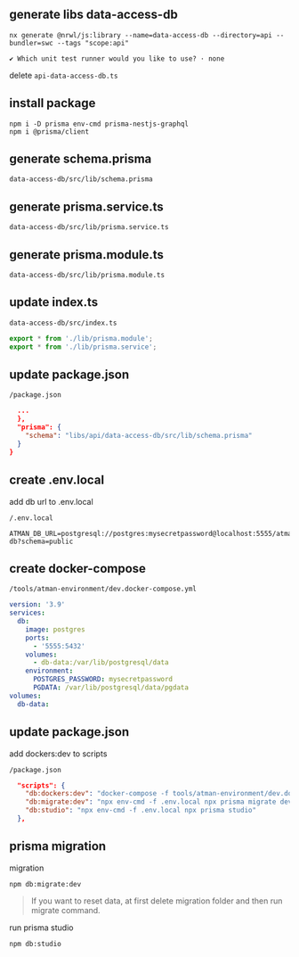 ## generate libs data-access-db 

```shell
nx generate @nrwl/js:library --name=data-access-db --directory=api --bundler=swc --tags "scope:api"

✔ Which unit test runner would you like to use? · none
```

delete `api-data-access-db.ts`

## install package

```shell
npm i -D prisma env-cmd prisma-nestjs-graphql
npm i @prisma/client
```

## generate schema.prisma

 `data-access-db/src/lib/schema.prisma`

## generate prisma.service.ts

 `data-access-db/src/lib/prisma.service.ts`

## generate prisma.module.ts

 `data-access-db/src/lib/prisma.module.ts`

## update index.ts

 `data-access-db/src/index.ts`

```ts
export * from './lib/prisma.module';
export * from './lib/prisma.service';
```

## update package.json

 `/package.json`

```json
  ...
  },
  "prisma": {
    "schema": "libs/api/data-access-db/src/lib/schema.prisma"
  }
}
```

## create .env.local

add db url to .env.local  

 `/.env.local`

```text
ATMAN_DB_URL=postgresql://postgres:mysecretpassword@localhost:5555/atman-db?schema=public
```

## create docker-compose

 `/tools/atman-environment/dev.docker-compose.yml`

```yml
version: '3.9'
services:
  db:
    image: postgres
    ports:
      - '5555:5432'
    volumes:
      - db-data:/var/lib/postgresql/data
    environment:
      POSTGRES_PASSWORD: mysecretpassword
      PGDATA: /var/lib/postgresql/data/pgdata
volumes:
  db-data:
```

## update package.json

add dockers:dev to scripts  

 `/package.json`

```json
  "scripts": {
    "db:dockers:dev": "docker-compose -f tools/atman-environment/dev.docker-compose.yml up -d --no-recreate --remove-orphans",
    "db:migrate:dev": "npx env-cmd -f .env.local npx prisma migrate dev",
    "db:studio": "npx env-cmd -f .env.local npx prisma studio"
  },
 ```

 ## prisma migration
 migration  

```shell
npm db:migrate:dev
 ```

> If you want to reset data, at first delete migration folder and then run migrate command.

run prisma studio  

```shell
npm db:studio
 ```
